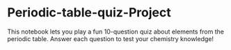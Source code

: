 # Periodic-table-quiz-Project
This notebook lets you play a fun 10-question quiz about elements from the periodic table. Answer each question to test your chemistry knowledge!
